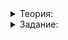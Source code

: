 <details>
<summary>Теория:</summary>

# Накладные расходы на вызов async

Вы уже могли заметить, что использовать параллельные версии стандартных алгоритмов обычно проще, чем искусственно разбивать задачу на подзадачи и вызывать пачку  `async`. Параллельные версии действительно предпочтительнее. Авторы стандартной библиотеки позаботились о разработчиках и реализовали параллельные версии так, чтобы ядра процессора использовались максимально эффективно.

С  `async`  в этом плане дела обстоят хуже. Каждый его вызов говорит: «У меня есть вот такая задача, постарайся запустить её асинхронно». Если свободные ядра есть, так и будет. Если нет — процессор потратит дополнительные ресурсы на то, чтобы выполнить задачу на существующих ядрах.

Поэтому лучше всего  `async`  помогает в распараллеливании, когда количество задач близко к количеству ядер. Если же бездумно порождать всё новые и новые задачи, программа может стать чудовищно неэффективной. Этот эффект вы прочувствуете, когда будете выполнять задание.

</details>

<details>
<summary>Задание:</summary>

## Задание

Вы уже реализовывали сортировку слиянием: простой алгоритм, когда массив разбивается на две половины, каждая из них сортируется, а затем алгоритм  `merge`  сливает их, сохраняя нужный для сортировки порядок.

Ускорьте её, использовав многопоточность. В этой задаче не требуется реализовывать две версии, которые активируются использованием разных ExecutionPolicy. Достаточно ускорить данный код.

### Ограничения

Гарантируется, что передаваемые в функцию итераторы — это итераторы произвольного доступа.

Ваш код не должен содержать слово  `sort`, но должен содержать  `async`.

### Что отправлять на проверку

cpp-файл, содержащий шаблонную функцию  `MergeSort`  с тем же интерфейсом, что в заготовке кода, а также нужные для её работы подключения библиотек, другие классы и функции. Функция  `main`  будет проигнорирована при тестировании.

### Как будет тестироваться ваш код

Правильность работы функции будет проверена юнит-тестами.

Также будет измерено время её работы. Для достаточно больших массивов оно должно быть по крайней мере на 60% меньше, чем у функции из заготовки кода.

Мы проверим это на массиве из 4 000 000 целых чисел.

### Подсказка

Примените  `async`  для одновременного запуска сортировки половин диапазона. Но помните, что большое количество запусков  `async`  негативно сказывается на производительности.

</details>
